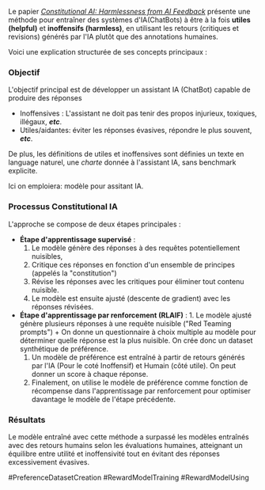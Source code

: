 Le papier [*Constitutional AI: Harmlessness from AI Feedback*](https://arxiv.org/pdf/2212.08073) présente une méthode pour entraîner des systèmes d'IA(ChatBots) à être à la fois **utiles (helpful)** et **inoffensifs (harmless)**, en utilisant les retours (critiques et revisions) générés par l'IA plutôt que des annotations humaines.

Voici une explication structurée de ses concepts principaux :

### Objectif  
L'objectif principal est de développer un assistant IA (ChatBot) capable de produire des réponses 
- Inoffensives : L'assistant ne doit pas tenir des propos injurieux, toxiques, illégaux, ***etc***. 
- Utiles/aidantes: éviter les réponses évasives, répondre le plus souvent, ***etc***.

De plus, les définitions de utiles et inoffensives sont définies un texte en language naturel, une *charte* donnée à l'assistant IA, sans benchmark explicite.

<!--//les auteurs cherchent à s'assurer que l'IA explique pourquoi certains comportements nuisibles sont rejetés.-->

Ici on emploiera: modèle pour assitant IA.
### Processus Constitutional IA
L'approche se compose de deux étapes principales :
- **Étape d'apprentissage supervisé** :
	1. Le modèle génère des réponses à des requêtes potentiellement nuisibles,
	2. Critique ces réponses en fonction d'un ensemble de principes (appelés la "constitution")
	3. Révise les réponses avec les critiques pour éliminer tout contenu nuisible.
	4. Le modèle est ensuite ajusté (descente de gradient) avec les réponses révisées.
- **Étape d'apprentissage par renforcement (RLAIF)** : 
		1. Le modèle ajusté génère plusieurs réponses à une requête nuisible ("Red Teaming prompts") + On donne un questionnaire à choix multiple au modèle pour déterminer quelle réponse est la plus nuisible. On crée donc un dataset synthétique de préférence.
	1. Un modèle de préférence est entraîné à partir de retours générés par l'IA (Pour le coté Inoffensif) et Humain (côté utile). On peut donner un score à chaque réponse.
	3. Finalement, on utilise le modèle de préférence comme fonction de récompense dans l'apprentissage par renforcement pour optimiser davantage le modèle de l'étape précédente.


### **Résultats** 
Le modèle entraîné avec cette méthode a surpassé les modèles entraînés avec des retours humains selon les évaluations humaines, atteignant un équilibre entre utilité et inoffensivité tout en évitant des réponses excessivement évasives.

<!--### 6. **Contributions** :  
- Démonstration de l'efficacité de l'utilisation des retours de l'IA plutôt que des retours humains pour l'entraînement à l'innocuité.
- Introduction d'un processus itératif de critique et révision, qui a significativement amélioré le comportement du modèle.
- Validation que, à mesure que les modèles de langage s'améliorent, leur capacité à se superviser sur les comportements nuisibles s'améliore également.

En somme, l'article propose une méthode évolutive pour entraîner des IA à éviter les comportements nuisibles en utilisant un minimum d'interventions humaines, s'appuyant sur une "constitution" de directives éthiques et des retours générés par l'IA pour l'auto-amélioration.-->

#PreferenceDatasetCreation #RewardModelTraining #RewardModelUsing 